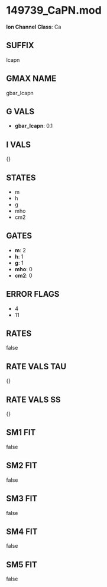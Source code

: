 # 149739_CaPN.mod

**Ion Channel Class**: Ca

## SUFFIX

Icapn

## GMAX NAME

gbar_Icapn

## G VALS

- **gbar_Icapn**: 0.1

## I VALS

{}

## STATES

- m
- h
- g
- mho
- cm2

## GATES

- **m**: 2
- **h**: 1
- **g**: 1
- **mho**: 0
- **cm2**: 0

## ERROR FLAGS

- 4
- 11

## RATES

false

## RATE VALS TAU

{}

## RATE VALS SS

{}

## SM1 FIT

false

## SM2 FIT

false

## SM3 FIT

false

## SM4 FIT

false

## SM5 FIT

false

